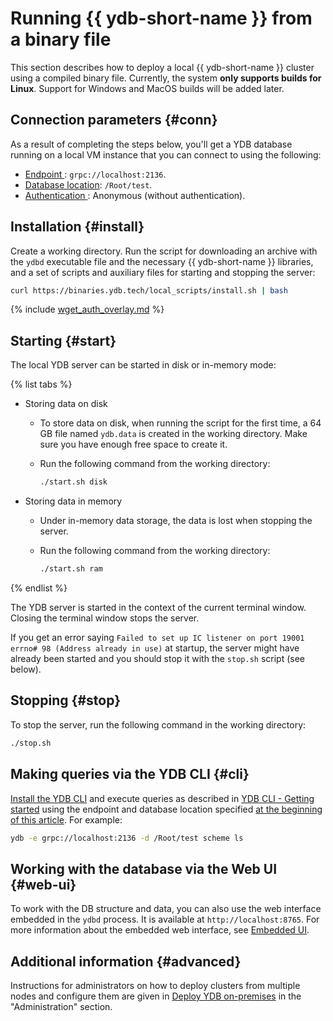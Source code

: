 # Running {{ ydb-short-name }} from a binary file

This section describes how to deploy a local {{ ydb-short-name }} cluster using a compiled binary file. Currently, the system **only supports builds for Linux**. Support for Windows and MacOS builds will be added later.

## Connection parameters {#conn}

As a result of completing the steps below, you'll get a YDB database running on a local VM instance that you can connect to using the following:

* [Endpoint ](../../../concepts/connect.md#endpoint): `grpc://localhost:2136`.
* [Database location](../../../concepts/connect.md#database): `/Root/test`.
* [Authentication ](../../../concepts/connect.md#auth-modes): Anonymous (without authentication).

## Installation {#install}

Create a working directory. Run the script for downloading an archive with the `ydbd` executable file and the necessary {{ ydb-short-name }} libraries, and a set of scripts and auxiliary files for starting and stopping the server:

```bash
curl https://binaries.ydb.tech/local_scripts/install.sh | bash
```

{% include [wget_auth_overlay.md](wget_auth_overlay.md) %}

## Starting {#start}

The local YDB server can be started in disk or in-memory mode:

{% list tabs %}

- Storing data on disk

  * To store data on disk, when running the script for the first time, a 64 GB file named `ydb.data` is created in the working directory. Make sure you have enough free space to create it.

  * Run the following command from the working directory:

    ```bash
    ./start.sh disk
    ```

- Storing data in memory

  * Under in-memory data storage, the data is lost when stopping the server.

  * Run the following command from the working directory:

    ```bash
    ./start.sh ram
    ```

{% endlist %}

The YDB server is started in the context of the current terminal window. Closing the terminal window stops the server.

If you get an error saying `Failed to set up IC listener on port 19001 errno# 98 (Address already in use)` at startup, the server might have already been started and you should stop it with the `stop.sh` script (see below).

## Stopping {#stop}

To stop the server, run the following command in the working directory:

```bash
./stop.sh
```

## Making queries via the YDB CLI {#cli}

[Install the YDB CLI](../../../reference/ydb-cli/install.md) and execute queries as described in [YDB CLI - Getting started](../../cli.md) using the endpoint and database location specified [at the beginning of this article](#conn). For example:

```bash
ydb -e grpc://localhost:2136 -d /Root/test scheme ls
```

## Working with the database via the Web UI {#web-ui}

To work with the DB structure and data, you can also use the web interface embedded in the `ydbd` process. It is available at `http://localhost:8765`. For more information about the embedded web interface, see [Embedded UI](../../../maintenance/embedded_monitoring/ydb_monitoring.md).

## Additional information {#advanced}

Instructions for administrators on how to deploy clusters from multiple nodes and configure them are given in [Deploy YDB on-premises](../../../deploy/manual/deploy-ydb-on-premises.md) in the "Administration" section.
